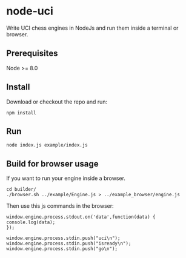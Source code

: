 # node-uci
Write UCI chess engines in NodeJs and run them inside a terminal or browser.

## Prerequisites
Node >= 8.0


## Install
Download or checkout the repo and run:

```
npm install
```

## Run 
```
node index.js example/index.js
```

## Build for browser usage
If you want to run your engine inside a browser.

```
cd builder/
./browser.sh ../example/Engine.js > ../example_browser/engine.js 
```

Then use this js commands in the browser:

```
window.engine.process.stdout.on('data',function(data) {
console.log(data);
});

window.engine.process.stdin.push("uci\n");
window.engine.process.stdin.push("isready\n");
window.engine.process.stdin.push("go\n");
```
